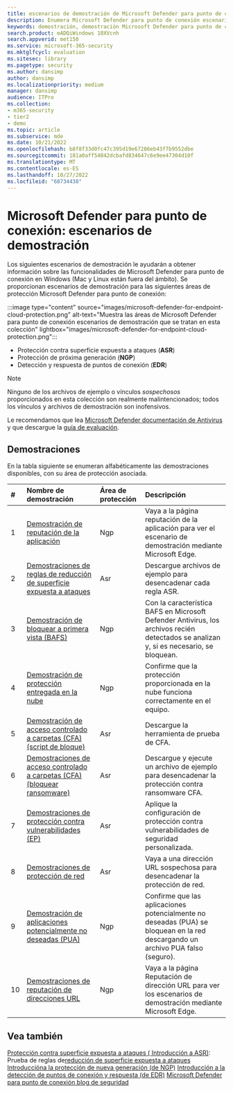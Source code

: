 ```yaml
---
title: escenarios de demostración de Microsoft Defender para punto de conexión
description: Enumera Microsoft Defender para punto de conexión escenarios de demostración que puede ejecutar.
keywords: demostración, demostración Microsoft Defender para punto de conexión, demostración contra malware, protección entregada en la nube, Bloquear a primera vista (BAFS), aplicaciones potencialmente no deseadas (PUA), VDI de inteligencia de seguridad de Microsoft, seguridad de VDI, demostración de reglas de reducción de superficie expuesta a ataques (ASR), demostración de acceso controlado a carpetas, Protección contra vulnerabilidades de seguridad, Protección de red, Microsoft Defender SmartScreen, edge SmartScreen,
search.product: eADQiWindows 10XVcnh
search.appverid: met150
ms.service: microsoft-365-security
ms.mktglfcycl: evaluation
ms.sitesec: library
ms.pagetype: security
ms.author: dansimp
author: dansimp
ms.localizationpriority: medium
manager: dansimp
audience: ITPro
ms.collection:
- m365-security
- tier2
- demo
ms.topic: article
ms.subservice: mde
ms.date: 10/21/2022
ms.openlocfilehash: b8f8f33d0fc47c395d19e67286eb43f7b9552dbe
ms.sourcegitcommit: 181a0aff54842dcbafd834647c6e9ee47304d10f
ms.translationtype: MT
ms.contentlocale: es-ES
ms.lasthandoff: 10/27/2022
ms.locfileid: "68734438"
---
```

# <a name="microsoft-defender-for-endpoint---demonstration-scenarios"></a>Microsoft Defender para punto de conexión: escenarios de demostración

Los siguientes escenarios de demostración le ayudarán a obtener información sobre las funcionalidades de Microsoft Defender para punto de conexión en Windows (Mac y Linux están fuera del ámbito). Se proporcionan escenarios de demostración para las siguientes áreas de protección Microsoft Defender para punto de conexión:

:::image type="content" source="images/microsoft-defender-for-endpoint-cloud-protection.png" alt-text="Muestra las áreas de Microsoft Defender para punto de conexión escenarios de demostración que se tratan en esta colección" lightbox="images/microsoft-defender-for-endpoint-cloud-protection.png":::

- Protección contra superficie expuesta a ataques (**ASR**)
- Protección de próxima generación (**NGP**)
- Detección y respuesta de puntos de conexión (**EDR**)

> [!NOTE]
> Ninguno de los archivos de ejemplo o vínculos _sospechosos_ proporcionados en esta colección son realmente malintencionados; todos los vínculos y archivos de demostración son inofensivos.
>
> Le recomendamos que lea [Microsoft Defender documentación de Antivirus](next-generation-protection.md) y que descargue la [guía de evaluación](evaluate-microsoft-defender-antivirus.md).

## <a name="demonstrations"></a>Demostraciones

En la tabla siguiente se enumeran alfabéticamente las demostraciones disponibles, con su área de protección asociada.

| # | Nombre de demostración | Área de protección | Descripción |
|:--|:---|:---|:---|
| 1 | [Demostración de reputación de la aplicación](defender-endpoint-demonstration-app-reputation.md) | Ngp | Vaya a la página reputación de la aplicación para ver el escenario de demostración mediante Microsoft Edge. |
| 2 | [Demostraciones de reglas de reducción de superficie expuesta a ataques](defender-endpoint-demonstration-attack-surface-reduction-rules.md) | Asr | Descargue archivos de ejemplo para desencadenar cada regla ASR. |
| 3 | [Demostración de bloquear a primera vista (BAFS)](defender-endpoint-demonstration-block-at-first-sight-bafs.md) | Ngp | Con la característica BAFS en Microsoft Defender Antivirus, los archivos recién detectados se analizan y, si es necesario, se bloquean. |
| 4 | [Demostración de protección entregada en la nube](defender-endpoint-demonstration-cloud-delivered-protection.md) | Ngp |  Confirme que la protección proporcionada en la nube funciona correctamente en el equipo. |
| 5 | [Demostración de acceso controlado a carpetas (CFA) (script de bloque)](defender-endpoint-demonstration-controlled-folder-access-test-tool.md) | Asr | Descargue la herramienta de prueba de CFA. |
| 6 | [Demostraciones de acceso controlado a carpetas (CFA) (bloquear ransomware)](defender-endpoint-demonstration-controlled-folder-access.md) | Asr | Descargue y ejecute un archivo de ejemplo para desencadenar la protección contra ransomware CFA. |
| 7  | [Demostraciones de protección contra vulnerabilidades (EP)](defender-endpoint-demonstration-exploit-protection.md) | Asr | Aplique la configuración de protección contra vulnerabilidades de seguridad personalizada. |
| 8  | [Demostraciones de protección de red](defender-endpoint-demonstration-network-protection.md) | Asr | Vaya a una dirección URL sospechosa para desencadenar la protección de red. |
| 9  | [Demostración de aplicaciones potencialmente no deseadas (PUA)](defender-endpoint-demonstration-potentially-unwanted-applications.md) | Ngp | Confirme que las aplicaciones potencialmente no deseadas (PUA) se bloquean en la red descargando un archivo PUA falso (seguro). |
| 10 | [Demostraciones de reputación de direcciones URL](defender-endpoint-demonstration-smartscreen-url-reputation.md) | Ngp | Vaya a la página Reputación de dirección URL para ver los escenarios de demostración mediante Microsoft Edge. |

## <a name="see-also"></a>Vea también

[Protección contra superficie expuesta a ataques \( Introducción a ASR\)](overview-attack-surface-reduction.md): Prueba de reglas 
 de[reducción de superficie expuesta a ataques Introducción](attack-surface-reduction-rules-deployment-test.md)[a la protección de nueva generación \(de NGP\)](next-generation-protection.md) [Introducción a la detección de puntos de conexión y respuesta \(de EDR\)](overview-endpoint-detection-response.md) [Microsoft Defender para punto de conexión blog de seguridad](https://www.microsoft.com/security/blog/microsoft-defender-for-endpoint/)



